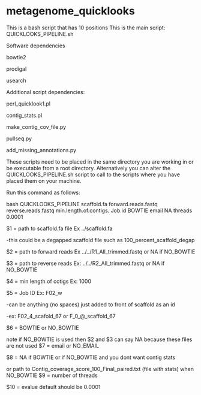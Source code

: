 # metagenome_quicklooks
This is a bash script that has 10 positions This is the main script: QUICKLOOKS_PIPELINE.sh

Software dependencies

bowtie2

prodigal

usearch

Additional script dependencies: 

perl_quicklook1.pl

contig_stats.pl

make_contig_cov_file.py

pullseq.py

add_missing_annotations.py

These scripts need to be placed in the same directory you are working in or be executable from a root directory. Alternatively you can alter the QUICKLOOKS_PIPELINE.sh script to call to the scripts where you have placed them on your machine.

Run this command as follows:

bash QUICKLOOKS_PIPELINE scaffold.fa forward.reads.fastq reverse.reads.fastq min.length.of.contigs. Job.id BOWTIE email NA threads 0.0001

$1 = path to scaffold.fa file Ex ../scaffold.fa

-this could be a degapped scaffold file such as 100_percent_scaffold_degap

$2 = path to forward reads Ex ../../R1_All_trimmed.fastq or NA if NO_BOWTIE

$3 = path to reverse reads Ex: ../../R2_All_trimmed.fastq or NA if NO_BOWTIE

$4 = min length of cotigs Ex: 1000

$5 = Job ID Ex: F02_w

-can be anything (no spaces) just added to front of scaffold as an id

-ex: F02_4_scafold_67 or F_0_@_scaffold_67

$6 = BOWTIE or NO_BOWTIE

 note if NO_BOWTIE is used then $2 and $3 can say NA because these files are not used
$7 = email or NO_EMAIL

$8 = NA if BOWTIE or if NO_BOWTIE and you dont want contig stats

 or path to Contig_coverage_score_100_Final_paired.txt (file with stats) when NO_BOWTIE 
$9 = number of threads

$10 = evalue default should be 0.0001
